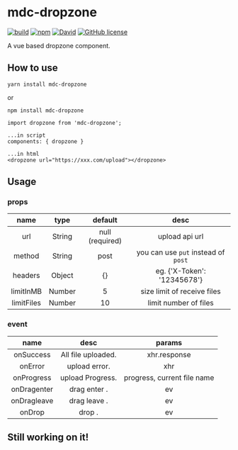 # mdc-dropzone
[![build](https://travis-ci.org/moudicat/mdc-dropzone.svg?branch=master)](https://travis-ci.org/moudicat/mdc-dropzone)
[![npm](https://img.shields.io/npm/v/mdc-dropzone.svg)](https://www.npmjs.com/package/mdc-dropzone)
[![David](https://img.shields.io/david/moudicat/mdc-dropzone.svg)](https://github.com/moudicat/mdc-dropzone)
[![GitHub license](https://img.shields.io/badge/license-MIT-blue.svg)](https://raw.githubusercontent.com/moudicat/mdc-dropzone/master/LICENSE)


A vue based dropzone component.

## How to use

```
yarn install mdc-dropzone
```
or
```
npm install mdc-dropzone
```

```
import dropzone from 'mdc-dropzone';

...in script
components: { dropzone }

...in html
<dropzone url="https://xxx.com/upload"></dropzone>
```

## Usage
### props
| name        | type       |  default            |  desc                              |
|:-----------:|:----------:|:-------------------:|:----------------------------------:|
| url         |   String   |   null (required)   | upload api url                     |
| method      |   String   |   post              | you can use `put` instead of `post`|
| headers     |   Object   |   {}                | eg. {'X-Token': '12345678'}        |
| limitInMB   |   Number   |   5                 | size limit of receive files        |
| limitFiles  |   Number   |   10                | limit number of files              |



### event
| name         |   desc               | params                       |
|:------------:|:--------------------:|:----------------------------:|
| onSuccess    |  All file uploaded.  |  xhr.response                |
| onError      |  upload error.       |  xhr                         |
| onProgress   |  upload Progress.    |  progress, current file name |
| onDragenter  |  drag enter .        |  ev                          |
| onDragleave  |  drag leave .        |  ev                          |
| onDrop       |  drop .              |  ev                          |

## Still working on it!
